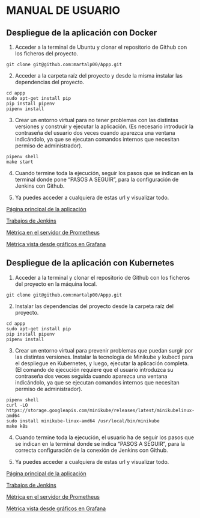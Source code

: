 # MANUAL DE USUARIO

## Despliegue de la aplicación con Docker

1. Acceder a la terminal de Ubuntu y clonar el repositorio de Github con los
ficheros del proyecto.
```
git clone git@github.com:martalp00/Appp.git
```

2. Acceder a la carpeta raíz del proyecto y desde la misma instalar las
dependencias del proyecto.
```
cd appp
sudo apt-get install pip
pip install pipenv
pipenv install
```

3. Crear un entorno virtual para no tener problemas con las distintas
versiones y construir y ejecutar la aplicación. (Es necesario introducir la
contraseña del usuario dos veces cuando aparezca una ventana
indicándolo, ya que se ejecutan comandos internos que necesitan permiso
de administrador).
```
pipenv shell
make start
```

4. Cuando termine toda la ejecución, seguir los pasos que se indican en la
terminal donde pone “PASOS A SEGUIR”, para la configuración de Jenkins
con Github.

5. Ya puedes acceder a cualquiera de estas url y visualizar todo.

  [Página principal de la aplicación](http://0.0.0.0:8000/)

  [Trabajos de Jenkins](http://localhost:8080/blue/organizations/jenkins/appp/activity)

  [Métrica en el servidor de Prometheus](http://localhost:9090/graph?g0.expr=metric_count_artist_searches_total&g0.tab=1&g0.stacked=0&g0.show_exemplars=0&g0.range_input=1h)

  [Métrica vista desde gráficos en Grafana](http://localhost:3000/d/c021cade-112b-454f-929a-c21617ff5c90/app?orgId=1&from=now-5m&to=now)


## Despliegue de la aplicación con Kubernetes

1. Acceder a la terminal y clonar el repositorio de Github con los ficheros
del proyecto en la máquina local.
```
git clone git@github.com:martalp00/Appp.git
```

2. Instalar las dependencias del proyecto desde la carpeta raíz del
proyecto.
```
cd appp
sudo apt-get install pip
pip install pipenv
pipenv install
```

3. Crear un entorno virtual para prevenir problemas que puedan surgir por
las distintas versiones. Instalar la tecnología de Minikube y kubectl para el
despliegue en Kubernetes, y luego, ejecutar la aplicación completa. (El comando
de ejecución requiere que el usuario introduzca su contraseña dos veces seguida
cuando aparezca una ventana indicándolo, ya que se ejecutan comandos internos
que necesitan permiso de administrador).

```
pipenv shell
curl -LO https://storage.googleapis.com/minikube/releases/latest/minikubelinux-amd64
sudo install minikube-linux-amd64 /usr/local/bin/minikube
make k8s
```

4. Cuando termine toda la ejecución, el usuario ha de seguir los pasos que se
indican en la terminal donde se indica “PASOS A SEGUIR”, para la correcta
configuración de la conexión de Jenkins con Github.

5. Ya puedes acceder a cualquiera de estas url y visualizar todo.

  [Página principal de la aplicación](http://192.168.49.2:31800/)

  [Trabajos de Jenkins](http://localhost:8080/blue/organizations/jenkins/appp/activity/)

  [Métrica en el servidor de Prometheus](http://192.168.49.2:31900/graph?g0.expr=metric_count_artist_searches_total&g0.tab=1&g0.stacked=0&g0.show_exemplars=0&g0.range_input=1h)

  [Métrica vista desde gráficos en Grafana](http://localhost:3000/d/f54a0203-cadd-4df6-9ee4-0bd36db59b81/appp-k8s?from=now-5m&to=now&orgId=1)
